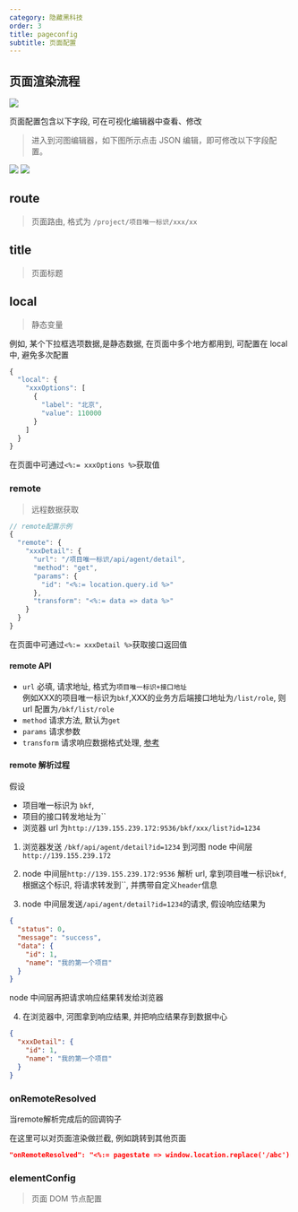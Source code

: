 ```yaml
---
category: 隐藏黑科技
order: 3
title: pageconfig
subtitle: 页面配置
---
```


## 页面渲染流程

![](https://user-gold-cdn.xitu.io/2020/3/20/170f6f3871384aec?w=1666&h=422&f=png&s=92720)

页面配置包含以下字段, 可在可视化编辑器中查看、修改

> 进入到河图编辑器，如下图所示点击 JSON 编辑，即可修改以下字段配置。

![](https://user-gold-cdn.xitu.io/2020/3/27/1711b7a9473cae62?w=1346&h=130&f=png&s=22199)
![](https://user-gold-cdn.xitu.io/2020/3/27/1711b7ae7053d32e?w=1264&h=374&f=png&s=50552)

## route

> 页面路由, 格式为 `/project/项目唯一标识/xxx/xx`

## title

> 页面标题

## local

> 静态变量

例如, 某个下拉框选项数据,是静态数据, 在页面中多个地方都用到, 可配置在 local 中, 避免多次配置

```jsx
{
  "local": {
    "xxxOptions": [
      {
        "label": "北京",
        "value": 110000
      }
    ]
  }
}
```

在页面中可通过`<%:= xxxOptions %>`获取值

### remote

> 远程数据获取

```jsx
// remote配置示例
{
  "remote": {
    "xxxDetail": {
      "url": "/项目唯一标识/api/agent/detail",
      "method": "get",
      "params": {
        "id": "<%:= location.query.id %>"
      },
      "transform": "<%:= data => data %>"
    }
  }
}
```

在页面中可通过`<%:= xxxDetail %>`获取接口返回值

#### remote API

- `url` 必填, 请求地址, 格式为`项目唯一标识+接口地址`  
   例如XXX的项目唯一标识为`bkf`,XXX的业务方后端接口地址为`/list/role`, 则 url 配置为`/bkf/list/role`
- `method` 请求方法, 默认为`get`
- `params` 请求参数
- `transform` 请求响应数据格式处理, [参考](/docs/editor/faq-defaultValue)

#### remote 解析过程

假设

- 项目唯一标识为 `bkf`,
- 项目的接口转发地址为``
- 浏览器 url 为`http://139.155.239.172:9536/bkf/xxx/list?id=1234`

1. 浏览器发送 `/bkf/api/agent/detail?id=1234` 到河图 node 中间层`http://139.155.239.172`

2. node 中间层`http://139.155.239.172:9536` 解析 url, 拿到项目唯一标识`bkf`, 根据这个标识, 将请求转发到``, 并携带自定义`header`信息

3. node 中间层发送`/api/agent/detail?id=1234`的请求, 假设响应结果为

```json
{
  "status": 0,
  "message": "success",
  "data": {
    "id": 1,
    "name": "我的第一个项目"
  }
}
```

node 中间层再把请求响应结果转发给浏览器

4. 在浏览器中, 河图拿到响应结果, 并把响应结果存到数据中心

```json
{
  "xxxDetail": {
    "id": 1,
    "name": "我的第一个项目"
  }
}
```

### onRemoteResolved
当remote解析完成后的回调钩子

在这里可以对页面渲染做拦截, 例如跳转到其他页面
```json
"onRemoteResolved": "<%:= pagestate => window.location.replace('/abc') %>"
```


### elementConfig

> 页面 DOM 节点配置
